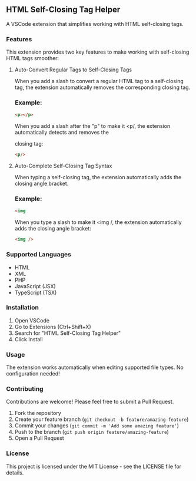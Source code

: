 ## HTML Self-Closing Tag Helper

A VSCode extension that simplifies working with HTML self-closing tags.

### Features

This extension provides two key features to make working with self-closing HTML tags smoother:

1. Auto-Convert Regular Tags to Self-Closing Tags

   When you add a slash to convert a regular HTML tag to a self-closing tag, the extension automatically removes the corresponding closing tag.

   ### Example:

   ```html
   <p></p>
   ```

   When you add a slash after the "p" to make it <p/, the extension automatically detects and removes the </p> closing tag:

   ```html
   <p/>
   ```

2. Auto-Complete Self-Closing Tag Syntax

   When typing a self-closing tag, the extension automatically adds the closing angle bracket.

   ### Example:

   ```html
   <img
   ```

   When you type a slash to make it <img /, the extension automatically adds the closing angle bracket:

   ```html
   <img />
   ```

### Supported Languages

- HTML
- XML
- PHP
- JavaScript (JSX)
- TypeScript (TSX)

### Installation

1. Open VSCode
2. Go to Extensions (Ctrl+Shift+X)
3. Search for "HTML Self-Closing Tag Helper"
4. Click Install

### Usage

The extension works automatically when editing supported file types. No configuration needed!

### Contributing

Contributions are welcome! Please feel free to submit a Pull Request.

1. Fork the repository
2. Create your feature branch (`git checkout -b feature/amazing-feature`)
3. Commit your changes (`git commit -m 'Add some amazing feature'`)
4. Push to the branch (`git push origin feature/amazing-feature`)
5. Open a Pull Request

### License

This project is licensed under the MIT License - see the LICENSE file for details.

